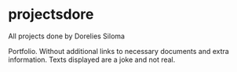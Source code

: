 # projectsdore
All projects done by Dorelies Siloma

Portfolio. Without additional links to necessary documents and extra information.
Texts displayed are a joke and not real.

